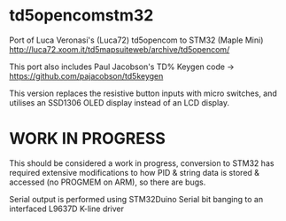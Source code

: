 # td5opencomstm32

Port of Luca Veronasi's (Luca72) td5opencom to STM32 (Maple Mini) http://luca72.xoom.it/td5mapsuiteweb/archive/td5opencom/

This port also includes Paul Jacobson's TD% Keygen code -> https://github.com/pajacobson/td5keygen

This version replaces the resistive button inputs with micro switches, and utilises an SSD1306 OLED display instead of an LCD display.

# WORK IN PROGRESS

This should be considered a work in progress, conversion to STM32 has required extensive modifications to how PID & string data is stored & accessed (no PROGMEM on ARM), so there are bugs.

Serial output is performed using STM32Duino Serial bit banging to an interfaced L9637D K-line driver
